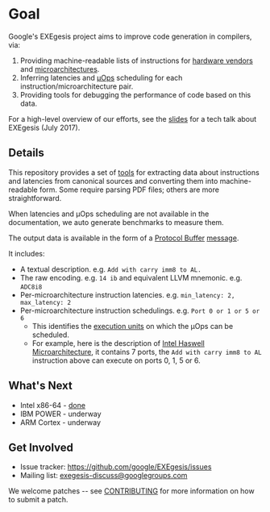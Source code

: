 

# Goal

Google's EXEgesis project aims to improve code generation in compilers, via:

1.  Providing machine-readable lists of instructions for [hardware
    vendors](https://en.wikipedia.org/wiki/List_of_computer_hardware_manufacturers#Central_processing_units_.28CPUs.29)
    and [microarchitectures](https://en.wikipedia.org/wiki/Microarchitecture).
2.  Inferring latencies and
    [µOps](https://en.wikipedia.org/wiki/Micro-operation) scheduling for each
    instruction/microarchitecture pair.
3.  Providing tools for debugging the performance of code based on this data.

For a high-level overview of our efforts, see the
[slides](https://goo.gl/koSKFK) for a tech talk about EXEgesis (July 2017).

## Details


This repository provides a set of [tools](exegesis/tools/README.md) for
extracting data about instructions and latencies from canonical sources and
converting them into machine-readable form. Some require parsing PDF files;
others are more straightforward.

When latencies and µOps scheduling are not available in the documentation, we
auto generate benchmarks to measure them.

The output data is available in the form of a [Protocol
Buffer](https://developers.google.com/protocol-buffers/)
[message](exegesis/proto/microarchitecture.proto).

It includes:

-   A textual description. e.g. `Add with carry imm8 to AL.`
-   The raw encoding. e.g. `14 ib` and equivalent LLVM mnemonic. e.g. `ADC8i8`
-   Per-microarchitecture instruction latencies. e.g. `min_latency: 2,
    max_latency: 2`
-   Per-microarchitecture instruction schedulings. e.g. `Port 0 or 1 or 5 or 6`
    -   This identifies the [execution
        units](https://en.wikipedia.org/wiki/Execution_unit) on which the µOps
        can be scheduled.
    -   For example, here is the description of [Intel Haswell
        Microarchitecture](https://en.wikichip.org/wiki/intel/microarchitectures/haswell#Block_Diagram),
        it contains 7 ports, the `Add with carry imm8 to AL` instruction above
        can execute on ports 0, 1, 5 or 6.

## What's Next

-   Intel x86-64 - [done](exegesis/x86/pdf/README.md)
-   IBM POWER - underway
-   ARM Cortex - underway

## Get Involved

*   Issue tracker: https://github.com/google/EXEgesis/issues
*   Mailing list: <exegesis-discuss@googlegroups.com>

We welcome patches -- see [CONTRIBUTING](CONTRIBUTING) for more information on
how to submit a patch.


